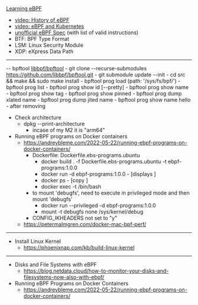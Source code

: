 [Learning eBPF](https://learning-oreilly-com.ezproxy.spl.org/library/view/learning-ebpf/9781098135119/)
- [video: History of eBPF](https://youtu.be/DAvZH13725I)
- [video: eBPF and Kubernetes](https://youtu.be/99jUcLt3rSk)
- [unofficial eBPF Spec](https://oreil.ly/FXcPu) (with list of valid instructions)
- BTF: BPF Type Format
- LSM: Linux Security Module
- XDP: eXpress Data Path

***
-- bpftool [libbpf/bpftool](https://github.com/libbpf/bpftool)
		- git clone --recurse-submodules https://github.com/libbpf/bpftool.git
		- git submodule update --init
		- cd src && make && sudo make install
	- bpftool prog load <object file> <device file> (path: '/sys/fs/bpf/<name of program>')
	- bpftool prog list
	- bpftool prog show id <id> [--pretty]
	- bpftool prog show name <name>
	- bpftool prog show tag <tag>
	- bpftool prog show pinned <device file>
	- bpftool prog dump xlated name <name>
	- bpftool prog dump jited name <name> 
	- bpftool prog show name hello - after removing <device file>
- Check architecture
	- dpkg --print-architecture
		- incase of my M2 it is "arm64"
- Running eBPF programs on Docker containers
	- https://andreybleme.com/2022-05-22/running-ebpf-programs-on-docker-containers/
		- Dockerfile: Dockerfile.ebs-programs.ubuntu
			- docker build . -f Dockerfile.ebs-programs.ubuntu -t ebpf-programs:1.0.0
			- docker run -d ebpf-programs:1.0.0 - [displays <target>]
			- docker ps - [copy <target>]
			- docker exec -t <target> /bin/bash
		- to mount 'debugfs', need to execute in privileged mode and then mount 'debugfs'
			- docker run --privileged -d ebpf-programs:1.0.0
			- mount -t debugfs none /sys/kernel/debug
		- CONFIG_IKHEADERS not set to "y"
	- https://petermalmgren.com/docker-mac-bpf-perf/

***
- Install Linux Kernel
    - https://phoenixnap.com/kb/build-linux-kernel

***
- Disks and File Systems with eBPF
    - https://blog.netdata.cloud/how-to-monitor-your-disks-and-filesystems-now-also-with-ebpf/
- Running eBPF Programs on Docker Containers
	- https://andreybleme.com/2022-05-22/running-ebpf-programs-on-docker-containers/
